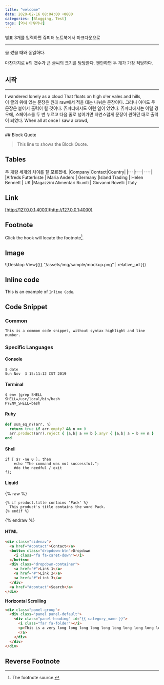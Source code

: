 ```yaml
---
title: "welcome"
date: 2020-02-16 08:04:00 +0800
categories: [Blogging, Test]
tags: [역시 아무거나]
---
```


별표 3개를 입력하면 쥬피터 노트북에서 마크다운으로 <hr>을 썼을 때와 동일하다.

마찬가지로 #의 갯수가 큰 글씨의 크기를 담당한다. 왠만하면 두 개가 가장 적당하다.

## 시작
***

I wandered lonely as a cloud
That floats on high o'er vales and hills,  
이 글의 위에 있는 문장은 원래 raw에서 적을 대는 나눠쓴 문장이다. 그러나 아마도 두 문장은 붙어서 출력이 될 것이다. 쥬피터에서도 이런 일이 있었다. 쥬피터에서는 이럴 경우에, 스페이스를 두 번 누르고 다음 줄로 넘어가면 자연스럽게 문장이 원하던 대로 출력이 되었다.
When all at once I saw a crowd,  
<hr>
## Block Quote

> This line to shows the Block Quote.

## Tables
두 개랑 세개의 차이를 잘 모르겠네.
|Company|Contact|Country|
|:--|:---|---:|
|Alfreds Futterkiste | Maria Anders | Germany
|Island Trading | Helen Bennett | UK
|Magazzini Alimentari Riuniti | Giovanni Rovelli | Italy

## Link

[http://127.0.0.1:4000](http://127.0.0.1:4000)


## Footnote

Click the hook will locate the footnote[^footnote].


## Image

![Desktop View]({{ "/assets/img/sample/mockup.png" | relative_url }})


## Inline code

This is an example of `Inline Code`.


## Code Snippet

### Common

```
This is a common code snippet, without syntax highlight and line number.
```

### Specific Languages

#### Console

```console
$ date
Sun Nov  3 15:11:12 CST 2019
```


#### Terminal

```terminal
$ env |grep SHELL
SHELL=/usr/local/bin/bash
PYENV_SHELL=bash
```

#### Ruby

```ruby
def sum_eq_n?(arr, n)
  return true if arr.empty? && n == 0
  arr.product(arr).reject { |a,b| a == b }.any? { |a,b| a + b == n }
end
```

#### Shell

```shell
if [ $? -ne 0 ]; then
    echo "The command was not successful.";
    #do the needful / exit
fi;
```

#### Liquid

{% raw %}
```liquid
{% if product.title contains 'Pack' %}
  This product's title contains the word Pack.
{% endif %}
```
{% endraw %}

#### HTML

```html
<div class="sidenav">
  <a href="#contact">Contact</a>
  <button class="dropdown-btn">Dropdown
    <i class="fa fa-caret-down"></i>
  </button>
  <div class="dropdown-container">
    <a href="#">Link 1</a>
    <a href="#">Link 2</a>
    <a href="#">Link 3</a>
  </div>
  <a href="#contact">Search</a>
</div>
```

**Horizontal Scrolling**

```html
<div class="panel-group">
  <div class="panel panel-default">
    <div class="panel-heading" id="{{ category_name }}">
      <i class="far fa-folder"></i>
      <p>This is a very long long long long long long long long long long long long long long long long long long long long long line.</p>
      </a>
    </div>
  </div>
</div>
```


## Reverse Footnote

[^footnote]: The footnote source.
